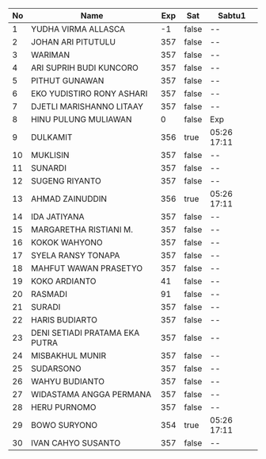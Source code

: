 | No | Name | Exp | Sat | Sabtu1 |
|-----|-----|-----|-----|-----|
| 1 | YUDHA VIRMA ALLASCA | -1 | false | -- |
| 2 | JOHAN ARI PITUTULU | 357 | false | -- |
| 3 | WARIMAN | 357 | false | -- |
| 4 | ARI SUPRIH BUDI KUNCORO | 357 | false | -- |
| 5 | PITHUT GUNAWAN | 357 | false | -- |
| 6 | EKO YUDISTIRO RONY ASHARI | 357 | false | -- |
| 7 | DJETLI MARISHANNO LITAAY | 357 | false | -- |
| 8 | HINU PULUNG MULIAWAN | 0 | false | Exp |
| 9 | DULKAMIT | 356 | true | 05:26 17:11 |
| 10 | MUKLISIN | 357 | false | -- |
| 11 | SUNARDI | 357 | false | -- |
| 12 | SUGENG RIYANTO | 357 | false | -- |
| 13 | AHMAD ZAINUDDIN | 356 | true | 05:26 17:11 |
| 14 | IDA JATIYANA | 357 | false | -- |
| 15 | MARGARETHA RISTIANI M. | 357 | false | -- |
| 16 | KOKOK WAHYONO | 357 | false | -- |
| 17 | SYELA RANSY TONAPA | 357 | false | -- |
| 18 | MAHFUT WAWAN PRASETYO | 357 | false | -- |
| 19 | KOKO ARDIANTO | 41 | false | -- |
| 20 | RASMADI | 91 | false | -- |
| 21 | SURADI | 357 | false | -- |
| 22 | HARIS BUDIARTO | 357 | false | -- |
| 23 | DENI SETIADI PRATAMA EKA PUTRA | 357 | false | -- |
| 24 | MISBAKHUL MUNIR | 357 | false | -- |
| 25 | SUDARSONO | 357 | false | -- |
| 26 | WAHYU BUDIANTO | 357 | false | -- |
| 27 | WIDASTAMA ANGGA PERMANA | 357 | false | -- |
| 28 | HERU PURNOMO | 357 | false | -- |
| 29 | BOWO SURYONO | 354 | true | 05:26 17:11 |
| 30 | IVAN CAHYO SUSANTO | 357 | false | -- |
